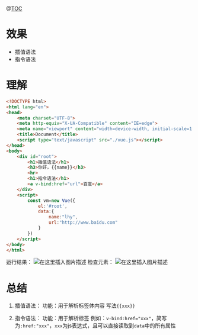 ﻿@[TOC](目录)
# 效果

 - 插值语法
 - 指令语法

# 理解

```html
<!DOCTYPE html>
<html lang="en">
<head>
    <meta charset="UTF-8">
    <meta http-equiv="X-UA-Compatible" content="IE=edge">
    <meta name="viewport" content="width=device-width, initial-scale=1.0">
    <title>Document</title>
    <script type="text/javascript" src="./vue.js"></script>
</head>
<body>
    <div id="root">
        <h1>插值语法</h1>
        <h3>你好，{{name}}</h3>
        <hr>
        <h1>指令语法</h1>
        <a v-bind:href="url">百度</a>
    </div>
    <script>
        const vm=new Vue({
            el:'#root',
            data:{
                name:"lhy",
                url:"http://www.baidu.com"
            }
        })
    </script>
</body>
</html>
```
运行结果：
![在这里插入图片描述](https://img-blog.csdnimg.cn/ecbf0ab4762a44beb555bb246febd348.png?x-oss-process=image/watermark,type_ZHJvaWRzYW5zZmFsbGJhY2s,shadow_50,text_Q1NETiBAcHVyaXR5LWdvb2Q=,size_13,color_FFFFFF,t_70,g_se,x_16)
检查元素：
![在这里插入图片描述](https://img-blog.csdnimg.cn/5a625566125842d69e473bd2bf6ba156.png?x-oss-process=image/watermark,type_ZHJvaWRzYW5zZmFsbGJhY2s,shadow_50,text_Q1NETiBAcHVyaXR5LWdvb2Q=,size_12,color_FFFFFF,t_70,g_se,x_16)
# 总结

 1. 插值语法：
功能：用于解析标签体内容
写法`{{xxx}}`

  2. 指令语法：
功能：用于解析标签
例如：`v-bind:href="xxx"`，简写为`:href:"xxx"`，`xxx`为js表达式，且可以直接读取到`data`中的所有属性

